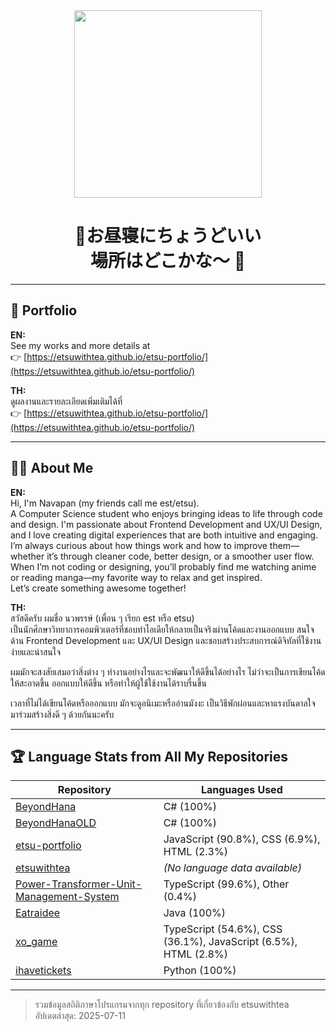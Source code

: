 <div align="center">
  <img height="300" src="https://media1.tenor.com/m/TYelDoEY3r8AAAAd/hoshino-atsui-yo.gif"  />
</div>
<h1 align="center">🐳お昼寝にちょうどいい<br>場所はどこかな～ 🐳</h1>

---

## 🌸 Portfolio

**EN:**  
See my works and more details at  
👉 [https://etsuwithtea.github.io/etsu-portfolio/](https://etsuwithtea.github.io/etsu-portfolio/)

**TH:**  
ดูผลงานและรายละเอียดเพิ่มเติมได้ที่  
👉 [https://etsuwithtea.github.io/etsu-portfolio/](https://etsuwithtea.github.io/etsu-portfolio/)

---

## 👩‍💻 About Me

**EN:**  
Hi, I'm Navapan (my friends call me est/etsu).  
A Computer Science student who enjoys bringing ideas to life through code and design. I'm passionate about Frontend Development and UX/UI Design, and I love creating digital experiences that are both intuitive and engaging.  
I’m always curious about how things work and how to improve them—whether it’s through cleaner code, better design, or a smoother user flow.  
When I’m not coding or designing, you’ll probably find me watching anime or reading manga—my favorite way to relax and get inspired.  
Let’s create something awesome together!

**TH:**  
  สวัสดีครับ ผมชื่อ นวพรรษ์ (เพื่อน ๆ เรียก est หรือ etsu)  
  เป็นนักศึกษาวิทยาการคอมพิวเตอร์ที่ชอบทำไอเดียให้กลายเป็นจริงผ่านโค้ดและงานออกแบบ สนใจด้าน Frontend Development และ UX/UI Design และชอบสร้างประสบการณ์ดิจิทัลที่ใช้งานง่ายและน่าสนใจ  
  
  ผมมักจะสงสัยเสมอว่าสิ่งต่าง ๆ ทำงานอย่างไรและจะพัฒนาให้ดีขึ้นได้อย่างไร ไม่ว่าจะเป็นการเขียนโค้ดให้สะอาดขึ้น ออกแบบให้ดีขึ้น หรือทำให้ผู้ใช้ใช้งานได้ราบรื่นขึ้น  
  
  เวลาที่ไม่ได้เขียนโค้ดหรือออกแบบ มักจะดูอนิเมะหรืออ่านมังงะ เป็นวิธีพักผ่อนและหาแรงบันดาลใจ  
  มาร่วมสร้างสิ่งดี ๆ ด้วยกันนะครับ

---
## 🏆 Language Stats from All My Repositories

| Repository                                      | Languages Used                                  |
|-------------------------------------------------|-------------------------------------------------|
| [BeyondHana](https://github.com/etsuwithtea/BeyondHana)           | C# (100%)                                       |
| [BeyondHanaOLD](https://github.com/etsuwithtea/BeyondHanaOLD)     | C# (100%)                                       |
| [etsu-portfolio](https://github.com/etsuwithtea/etsu-portfolio)   | JavaScript (90.8%), CSS (6.9%), HTML (2.3%)     |
| [etsuwithtea](https://github.com/etsuwithtea/etsuwithtea)         | _(No language data available)_                  |
| [Power-Transformer-Unit-Management-System](https://github.com/etsuwithtea/Power-Transformer-Unit-Management-System) | TypeScript (99.6%), Other (0.4%)                |
| [Eatraidee](https://github.com/Jabiby7561/Eatraidee)              | Java (100%)                                     |
| [xo_game](https://github.com/etsuwithtea/xo_game)                 | TypeScript (54.6%), CSS (36.1%), JavaScript (6.5%), HTML (2.8%) |
| [ihavetickets](https://github.com/etsuwithtea/ihavetickets)       | Python (100%)                                   |

---

> รวมข้อมูลสถิติภาษาโปรแกรมจากทุก repository ที่เกี่ยวข้องกับ etsuwithtea  
> อัปเดตล่าสุด: 2025-07-11
